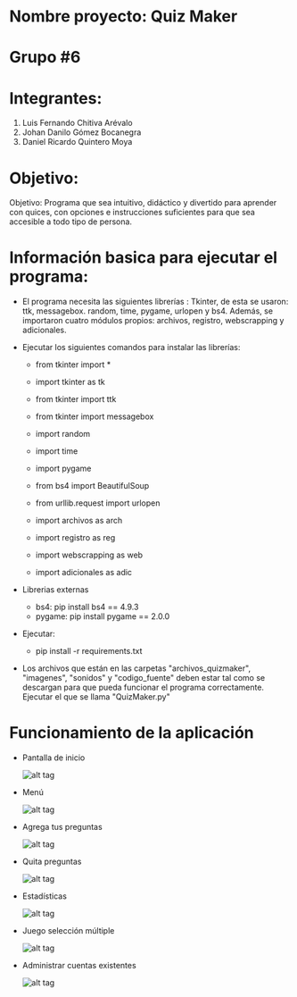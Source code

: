 # Nombre proyecto: Quiz Maker 

# Grupo #6

# Integrantes:
  1. Luis Fernando Chitiva Arévalo 
  2. Johan Danilo Gómez Bocanegra 
  3. Daniel Ricardo Quintero Moya

# Objetivo:
Objetivo: Programa que sea intuitivo, didáctico y divertido para aprender con quices, con opciones e 
instrucciones suficientes para que sea accesible a todo tipo de persona.

# Información basica para ejecutar el programa:

- El programa necesita las siguientes librerías : Tkinter, de esta se usaron: ttk, messagebox. random, time, pygame, urlopen y bs4. Además, se importaron cuatro módulos propios: archivos, registro, webscrapping y adicionales.

- Ejecutar los siguientes comandos para instalar las librerías:
    - from tkinter import *
    - import tkinter as tk
    - from tkinter import ttk
    - from tkinter import messagebox
    - import random
    - import time
    - import pygame
    - from bs4 import BeautifulSoup
    - from urllib.request import urlopen
    
    - import archivos as arch 
    - import registro as reg 
    - import webscrapping as web 
    - import adicionales as adic
    
- Librerias externas

    - bs4: pip install bs4 == 4.9.3
    - pygame: pip install pygame == 2.0.0
    
- Ejecutar:

    - pip install -r requirements.txt

- Los archivos que están en las carpetas "archivos_quizmaker", "imagenes", "sonidos" y "codigo_fuente" deben estar tal como se descargan para que pueda funcionar el programa correctamente. Ejecutar el que se llama "QuizMaker.py"

# Funcionamiento de la aplicación
- Pantalla de inicio

  ![alt tag](https://github.com/jgomezbo/Quiz-Maker/blob/main/imagenes/inicio.png)
  
- Menú

    ![alt tag](https://github.com/jgomezbo/Quiz-Maker/blob/main/imagenes/menu.png)
  
- Agrega tus preguntas

    ![alt tag](https://github.com/jgomezbo/Quiz-Maker/blob/main/imagenes/agregar.png)
 
- Quita preguntas

    ![alt tag](https://github.com/jgomezbo/Quiz-Maker/blob/main/imagenes/quitar.png)
  
- Estadísticas

    ![alt tag](https://github.com/jgomezbo/Quiz-Maker/blob/main/imagenes/estadisticas.png)
  
- Juego selección múltiple

    ![alt tag](https://github.com/jgomezbo/Quiz-Maker/blob/main/imagenes/juego.png)
  
- Administrar cuentas existentes

    ![alt tag](https://github.com/jgomezbo/Quiz-Maker/blob/main/imagenes/admin.png)

